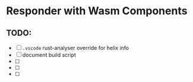 # Responder with Wasm Components

## TODO:

- [ ] `.vscode` rust-analyser override for helix info
- [ ] document build script
- [ ]
- [ ]
- [ ]

